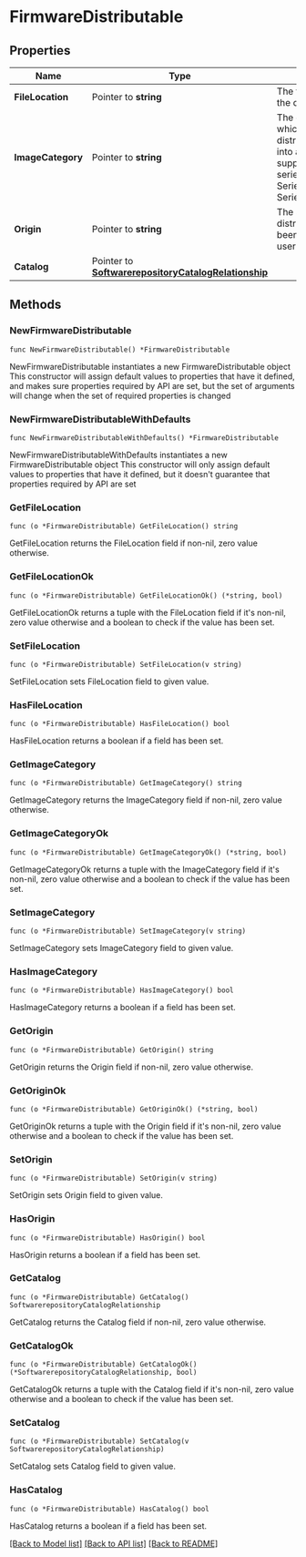 # FirmwareDistributable

## Properties

Name | Type | Description | Notes
------------ | ------------- | ------------- | -------------
**FileLocation** | Pointer to **string** | The file location of the distributable. | [optional] 
**ImageCategory** | Pointer to **string** | The category into which the distributable falls into according to the supported platform series. For e.g.; C-Series/B-Series/Infrastructure. | [optional] 
**Origin** | Pointer to **string** | The source of the distributable. If it has been created by the user or system. | [optional] [default to "System"]
**Catalog** | Pointer to [**SoftwarerepositoryCatalogRelationship**](softwarerepository.Catalog.Relationship.md) |  | [optional] 

## Methods

### NewFirmwareDistributable

`func NewFirmwareDistributable() *FirmwareDistributable`

NewFirmwareDistributable instantiates a new FirmwareDistributable object
This constructor will assign default values to properties that have it defined,
and makes sure properties required by API are set, but the set of arguments
will change when the set of required properties is changed

### NewFirmwareDistributableWithDefaults

`func NewFirmwareDistributableWithDefaults() *FirmwareDistributable`

NewFirmwareDistributableWithDefaults instantiates a new FirmwareDistributable object
This constructor will only assign default values to properties that have it defined,
but it doesn't guarantee that properties required by API are set

### GetFileLocation

`func (o *FirmwareDistributable) GetFileLocation() string`

GetFileLocation returns the FileLocation field if non-nil, zero value otherwise.

### GetFileLocationOk

`func (o *FirmwareDistributable) GetFileLocationOk() (*string, bool)`

GetFileLocationOk returns a tuple with the FileLocation field if it's non-nil, zero value otherwise
and a boolean to check if the value has been set.

### SetFileLocation

`func (o *FirmwareDistributable) SetFileLocation(v string)`

SetFileLocation sets FileLocation field to given value.

### HasFileLocation

`func (o *FirmwareDistributable) HasFileLocation() bool`

HasFileLocation returns a boolean if a field has been set.

### GetImageCategory

`func (o *FirmwareDistributable) GetImageCategory() string`

GetImageCategory returns the ImageCategory field if non-nil, zero value otherwise.

### GetImageCategoryOk

`func (o *FirmwareDistributable) GetImageCategoryOk() (*string, bool)`

GetImageCategoryOk returns a tuple with the ImageCategory field if it's non-nil, zero value otherwise
and a boolean to check if the value has been set.

### SetImageCategory

`func (o *FirmwareDistributable) SetImageCategory(v string)`

SetImageCategory sets ImageCategory field to given value.

### HasImageCategory

`func (o *FirmwareDistributable) HasImageCategory() bool`

HasImageCategory returns a boolean if a field has been set.

### GetOrigin

`func (o *FirmwareDistributable) GetOrigin() string`

GetOrigin returns the Origin field if non-nil, zero value otherwise.

### GetOriginOk

`func (o *FirmwareDistributable) GetOriginOk() (*string, bool)`

GetOriginOk returns a tuple with the Origin field if it's non-nil, zero value otherwise
and a boolean to check if the value has been set.

### SetOrigin

`func (o *FirmwareDistributable) SetOrigin(v string)`

SetOrigin sets Origin field to given value.

### HasOrigin

`func (o *FirmwareDistributable) HasOrigin() bool`

HasOrigin returns a boolean if a field has been set.

### GetCatalog

`func (o *FirmwareDistributable) GetCatalog() SoftwarerepositoryCatalogRelationship`

GetCatalog returns the Catalog field if non-nil, zero value otherwise.

### GetCatalogOk

`func (o *FirmwareDistributable) GetCatalogOk() (*SoftwarerepositoryCatalogRelationship, bool)`

GetCatalogOk returns a tuple with the Catalog field if it's non-nil, zero value otherwise
and a boolean to check if the value has been set.

### SetCatalog

`func (o *FirmwareDistributable) SetCatalog(v SoftwarerepositoryCatalogRelationship)`

SetCatalog sets Catalog field to given value.

### HasCatalog

`func (o *FirmwareDistributable) HasCatalog() bool`

HasCatalog returns a boolean if a field has been set.


[[Back to Model list]](../README.md#documentation-for-models) [[Back to API list]](../README.md#documentation-for-api-endpoints) [[Back to README]](../README.md)


